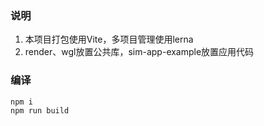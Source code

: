 ### 说明
1. 本项目打包使用Vite，多项目管理使用lerna
2. render、wgl放置公共库，sim-app-example放置应用代码

### 编译
```shell
npm i
npm run build
```
